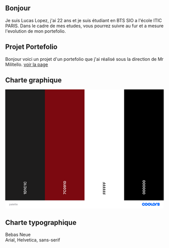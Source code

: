 ## Bonjour
Je suis Lucas Lopez, j'ai 22 ans et je suis étudiant en BTS SIO a l'école ITIC PARIS.
Dans le cadre de mes etudes, vous pourrez suivre au fur et a mesure l'evolution de mon portefolio.


## Projet Portefolio
Bonjour voici un projet d'un portefolio que j'ai réalisé
sous la direction de Mr Militello.
[voir la page](https://lucas93220.github.io/new_portefolio/)



## Charte graphique 

![Palette](asset/palette.PNG)

## Charte typographique

 Bebas Neue   
 Arial, Helvetica, sans-serif